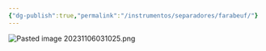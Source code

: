 ```yaml
---
{"dg-publish":true,"permalink":"/instrumentos/separadores/farabeuf/"}
---
```


![Pasted image 20231106031025.png](/img/user/Sem-1/Cirugia%20Bucal%20I/Medias/Pasted%20image%2020231106031025.png)